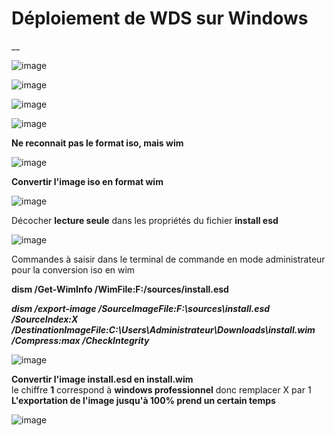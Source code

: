 # Déploiement de WDS sur Windows  

__

![image](https://github.com/techerbeatrice/WDS_deploiement_sur_Windows/assets/138071140/b89f5f50-df4e-4339-8e8d-8bfcfc69a62c)

![image](https://github.com/techerbeatrice/WDS_deploiement_sur_Windows/assets/138071140/3b0a116e-2fd8-47d0-85b5-383b0796cc6f)

![image](https://github.com/techerbeatrice/WDS_deploiement_sur_Windows/assets/138071140/44680d9f-ec69-4f2c-b9ed-9b2e28d272d4)

![image](https://github.com/techerbeatrice/WDS_deploiement_sur_Windows/assets/138071140/9ce994cf-53b5-43b6-8dba-8481279e4e0f)

**Ne reconnait pas le format iso, mais wim**      

![image](https://github.com/techerbeatrice/WDS_deploiement_sur_Windows/assets/138071140/322ad814-418c-4437-a81d-8d4fa3c0eb83)

**Convertir l'image iso en format wim**      

![image](https://github.com/techerbeatrice/WDS_deploiement_sur_Windows/assets/138071140/99ea283d-0330-4b4f-a088-fd04e10ca968)

Décocher **lecture seule** dans les propriétés du fichier **install esd**   

![image](https://github.com/techerbeatrice/WDS_deploiement_sur_Windows/assets/138071140/c2c73483-8ad1-4718-814d-279a06033460)

Commandes à saisir dans le terminal de commande en mode administrateur pour la conversion iso en wim   

**dism /Get-WimInfo /WimFile:F:/sources/install.esd**     

**_dism /export-image /SourceImageFile:F:\sources\install.esd /SourceIndex:X /DestinationImageFile:C:\Users\Administrateur\Downloads\install.wim /Compress:max /CheckIntegrity_**     

![image](https://github.com/techerbeatrice/WDS_deploiement_sur_Windows/assets/138071140/5c877609-fd53-4171-a9f2-a51524b90c80)

**Convertir l'image install.esd en install.wim**  
le chiffre **1** correspond à **windows professionnel** donc remplacer X par 1 
**L'exportation de l'image jusqu'à 100% prend un certain temps**  

![image](https://github.com/techerbeatrice/WDS_deploiement_sur_Windows/assets/138071140/f5d5b6ca-6d76-4484-8e09-1ef1d8e1a04d)





